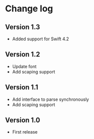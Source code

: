 # Change log

## Version 1.3

- Added support for Swift 4.2

## Version 1.2

- Update font
- Add scaping support

## Version 1.1

- Add interface to parse synchronously
- Add scaping support

## Version 1.0

- First release

